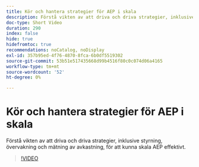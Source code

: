 ```yaml
---
title: Kör och hantera strategier för AEP i skala
description: Förstå vikten av att driva och driva strategier, inklusive styrning, övervakning och mätning av avkastning, för att kunna skala AEP effektivt.
doc-type: Short Video
duration: 290
index: false
hide: true
hidefromtoc: true
recommendations: noCatalog, noDisplay
exl-id: 357b95ed-4f76-4870-8fca-6b0df5519302
source-git-commit: 53b51e517435668d99b4516f80c0c074d06a4165
workflow-type: tm+mt
source-wordcount: '52'
ht-degree: 0%

---
```


# Kör och hantera strategier för AEP i skala

Förstå vikten av att driva och driva strategier, inklusive styrning, övervakning och mätning av avkastning, för att kunna skala AEP effektivt.

<!-- 62_S655_3442541_289_run-and-operate-strategies-for-aep-at-scale -->
>[!VIDEO](https://video.tv.adobe.com/v/3458330/?learn=on&enablevpops=true)
